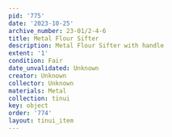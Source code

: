 ```yaml
---
pid: '775'
date: '2023-10-25'
archive_number: 23-01/2-4-6
title: Metal Flour Sifter
description: Metal Flour Sifter with handle
extent: '1'
condition: Fair
date_unvalidated: Unknown
creator: Unknown
collector: Unknown
materials: Metal
collection: tinui
key: object
order: '774'
layout: tinui_item
---
```


